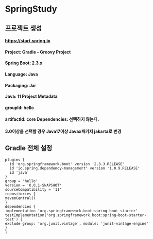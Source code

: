 # SpringStudy


## 프로젝트 생성 
#### https://start.spring.io
#### Project: Gradle - Groovy Project 
#### Spring Boot: 2.3.x
#### Language: Java
#### Packaging: Jar
#### Java: 11 Project Metadata
#### groupId: hello
#### artifactId: core Dependencies: 선택하지 않는다.
#### 3.0이상을 선택할 경우 Java17이상 Javax패키지 jakarta로 변경

## Gradle 전체 설정
    plugins {
      id 'org.springframework.boot' version '2.3.3.RELEASE'
      id 'io.spring.dependency-management' version '1.0.9.RELEASE'
      id 'java'
    }
    group = 'hello'
    version = '0.0.1-SNAPSHOT'
    sourceCompatibility = '11'
    repositories {
    mavenCentral()
    }
    dependencies {
    implementation 'org.springframework.boot:spring-boot-starter'
    testImplementation('org.springframework.boot:spring-boot-starter-test') {
    exclude group: 'org.junit.vintage', module: 'junit-vintage-engine'
    }
    }

